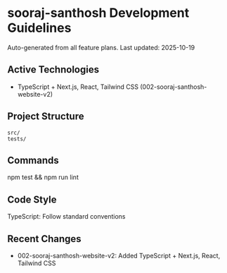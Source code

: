 # sooraj-santhosh Development Guidelines

Auto-generated from all feature plans. Last updated: 2025-10-19

## Active Technologies
- TypeScript + Next.js, React, Tailwind CSS (002-sooraj-santhosh-website-v2)

## Project Structure
```
src/
tests/
```

## Commands
npm test && npm run lint

## Code Style
TypeScript: Follow standard conventions

## Recent Changes
- 002-sooraj-santhosh-website-v2: Added TypeScript + Next.js, React, Tailwind CSS

<!-- MANUAL ADDITIONS START -->
<!-- MANUAL ADDITIONS END -->

